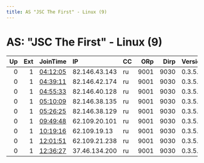 ```yaml
---
title: AS "JSC The First" - Linux (9)
---
```


# AS: "JSC The First" - Linux (9)

|   Up |   Ext | JoinTime                                                                                            | IP            | CC   |   ORp |   Dirp | Version   | Contact   | Nickname       |   eFamMembers |
|-----:|------:|:----------------------------------------------------------------------------------------------------|:--------------|:-----|------:|-------:|:----------|:----------|:---------------|--------------:|
|    0 |     1 | [04:12:05](https://metrics.torproject.org/rs.html#details/DBB91CFB71C2BF019078C15C336FD63A90A54307) | 82.146.43.143 | ru   |  9001 |   9030 | 0.3.5.14  | None      | NoneFractail   |             1 |
|    0 |     1 | [04:39:11](https://metrics.torproject.org/rs.html#details/07D47B736C3060E5DBC66C5CB378602C74EDCC57) | 82.146.42.174 | ru   |  9001 |   9030 | 0.3.5.14  | None      | JavaFractail   |             1 |
|    0 |     1 | [04:55:33](https://metrics.torproject.org/rs.html#details/DFFF4710C07A4FD9766CBC4ACD20FCC170E670FE) | 82.146.40.128 | ru   |  9001 |   9030 | 0.3.5.14  | None      | phpFractail    |             1 |
|    0 |     1 | [05:10:09](https://metrics.torproject.org/rs.html#details/08C1D57C4B91B47403F4D287F604CF497EBAC9EA) | 82.146.38.135 | ru   |  9001 |   9030 | 0.3.5.14  | None      | VoidFractail   |             1 |
|    0 |     1 | [05:26:25](https://metrics.torproject.org/rs.html#details/D6A7D9F0A104E2902FC1D2B1FD8952821BB0D8CB) | 82.146.38.129 | ru   |  9001 |   9030 | 0.3.5.14  | None      | MathFractail   |             1 |
|    0 |     1 | [09:49:48](https://metrics.torproject.org/rs.html#details/C55C9D677DF11A5D8FB8DF6344F46BCCF96DC09F) | 62.109.20.101 | ru   |  9001 |   9030 | 0.3.5.14  | None      | WildFractail   |             1 |
|    0 |     1 | [10:19:16](https://metrics.torproject.org/rs.html#details/F90FD38AF27C6F2F84843FA2AACE573CD7002B85) | 62.109.19.13  | ru   |  9001 |   9030 | 0.3.5.14  | None      | eFractail      |             1 |
|    0 |     1 | [12:01:51](https://metrics.torproject.org/rs.html#details/B6CAB079D181BA007E784F8099C44B29CE33173D) | 62.109.21.238 | ru   |  9001 |   9030 | 0.3.5.14  | None      | fxFractail     |             1 |
|    0 |     1 | [12:36:27](https://metrics.torproject.org/rs.html#details/FE2573A4D059E74218C5DA46E74F22BE04EC4FD3) | 37.46.134.200 | ru   |  9001 |   9030 | 0.3.5.14  | None      | simpleFractail |             1 |
